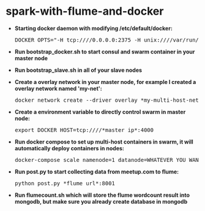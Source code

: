 # spark-with-flume-and-docker

* __Starting docker daemon with modifying /etc/default/docker:__

    <pre>DOCKER_OPTS="-H tcp:////0.0.0.0:2375 -H unix:////var/run/docker.sock --cluster-store consul://*master_ip*:8500 --cluster-advertise eth1:2376"</pre>

* __Run bootstrap_docker.sh to start consul and swarm container in your master node__

* __Run bootstrap_slave.sh in all of your slave nodes__

* __Create a overlay network in your master node, for example I created a overlay network named 'my-net':__

    <pre>docker network create --driver overlay *my-multi-host-network*</pre>

* __Create a environment variable to directly control swarm in master node:__

    <pre>export DOCKER_HOST=tcp:////*master_ip*:4000</pre>

* __Run docker compose to set up multi-host containers in swarm, it will automatically deploy containers in nodes:__

    <pre>docker-compose scale namenode=1 datanode=WHATEVER_YOU_WANT mongodb=1 flume=1</pre>

* __Run post.py to start collecting data from meetup.com to flume:__

    <pre>python post.py *flume_url*:8001 </pre>

* __Run flumecount.sh which will store the flume wordcount result into mongodb, but make sure you already create database in mongodb__
